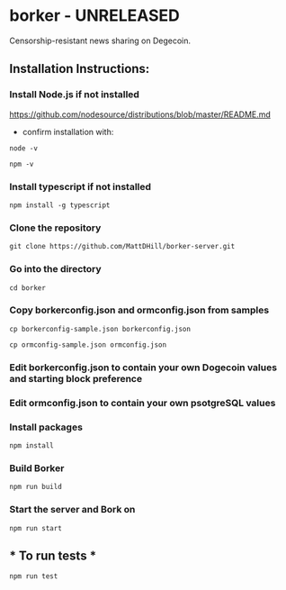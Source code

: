 # borker  - UNRELEASED

Censorship-resistant news sharing on Degecoin.

## Installation Instructions:

### Install Node.js if not installed
https://github.com/nodesource/distributions/blob/master/README.md

* confirm installation with:

```node -v```

```npm -v```

### Install typescript if not installed
```npm install -g typescript```

### Clone the repository
```git clone https://github.com/MattDHill/borker-server.git```

### Go into the directory
```cd borker```

### Copy borkerconfig.json and ormconfig.json from samples
```cp borkerconfig-sample.json borkerconfig.json```

```cp ormconfig-sample.json ormconfig.json```

### Edit borkerconfig.json to contain your own Dogecoin values and starting block preference

### Edit ormconfig.json to contain your own psotgreSQL values

### Install packages
```npm install```

### Build Borker
```npm run build```

### Start the server and Bork on
```npm run start```

## * To run tests *
```npm run test```
